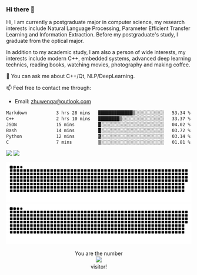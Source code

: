 ### Hi there 👋

<!--
**Leonezz/Leonezz** is a ✨ _special_ ✨ repository because its `README.md` (this file) appears on your GitHub profile.

Here are some ideas to get you started:

-->

Hi, I am currently a postgraduate major in computer science, my research interests include Natural Language Processing, Parameter Efficient Transfer Learning and Information Extraction. Before my postgraduate's study, I graduate from the optical major.

In addition to my academic study, I am also a person of wide interests, my interests include modern C++, embedded systems, advanced deep learning technics, reading books, watching movies, photography and making coffee.

💬 You can ask me about C++/Qt, NLP/DeepLearning.

📫 Feel free to contact me through:

- Email: zhuwenqa@outlook.com

<!--START_SECTION:waka-->

```text
Markdown           3 hrs 28 mins   █████████████▒░░░░░░░░░░░   53.34 %
C++                2 hrs 10 mins   ████████▒░░░░░░░░░░░░░░░░   33.37 %
JSON               15 mins         █░░░░░░░░░░░░░░░░░░░░░░░░   04.02 %
Bash               14 mins         █░░░░░░░░░░░░░░░░░░░░░░░░   03.72 %
Python             12 mins         ▓░░░░░░░░░░░░░░░░░░░░░░░░   03.14 %
C                  7 mins          ▒░░░░░░░░░░░░░░░░░░░░░░░░   01.81 %
```

<!--END_SECTION:waka-->

<picture>
<source 
  srcset="https://github-readme-stats.vercel.app/api?username=Leonezz&count_private=true&show_icons=true&include_all_commits=true&theme=dark"
  media="(prefers-color-scheme: dark)"
/>
<source
  srcset="https://github-readme-stats.vercel.app/api?username=Leonezz&count_private=true&show_icons=true&include_all_commits=true&theme=vue"
  media="(prefers-color-scheme: light), (prefers-color-scheme: no-preference)"
/>
<img src="https://github-readme-stats.vercel.app/api?username=Leonezz&show_icons=true" />
</picture>

<picture>
<source 
  srcset="https://github-readme-stats.vercel.app/api/top-langs/?username=Leonezz&hide=TeX&layout=compact&theme=dark"
  media="(prefers-color-scheme: dark)"
/>
<source
  srcset="https://github-readme-stats.vercel.app/api/top-langs/?username=Leonezz&hide=TeX&layout=compact&theme=vue"
  media="(prefers-color-scheme: light), (prefers-color-scheme: no-preference)"
/>
<img src="https://github-readme-stats.vercel.app/api/top-langs/?username=Leonezz&show_icons=true" />
</picture>

![GitHub Snake Light](https://raw.githubusercontent.com/Leonezz/Leonezz/output/github-contribution-grid-snake-light.svg#gh-light-mode-only)![GitHub Snake dark](https://raw.githubusercontent.com/Leonezz/Leonezz/output/github-contribution-grid-snake-dark.svg#gh-dark-mode-only)

<p align="center">
  You are the number</br> 
  <img src="https://profile-counter.glitch.me/leonezz/count.svg" /></br>
  visitor!
</p>
